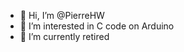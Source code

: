- 👋 Hi, I’m @PierreHW
- 👀 I’m interested in C code on Arduino
- 🌱 I’m currently retired


<!---
PierreHW/PierreHW is a ✨ special ✨ repository because its `README.md` (this file) appears on your GitHub profile.
You can click the Preview link to take a look at your changes.
--->
